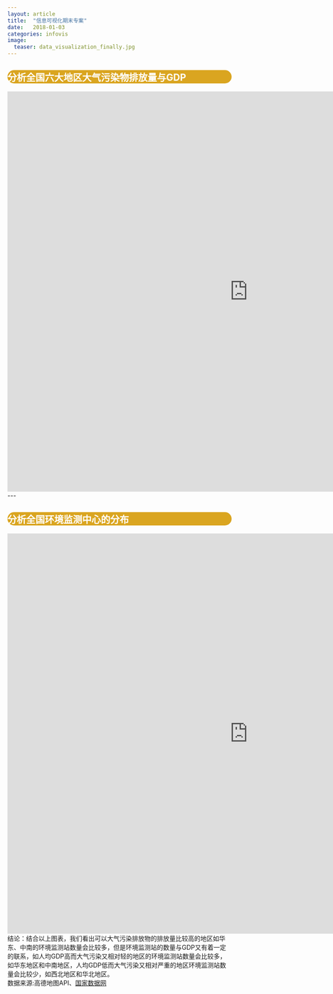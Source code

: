 ```yaml
---
layout: article
title:  "信息可视化期末专案"
date:   2018-01-03 
categories: infovis
image:
  teaser: data_visualization_finally.jpg
---
```

<div style="background: #DAA520; color:white;border-radius:20px">
    <h2>分析全国六大地区大气污染物排放量与GDP</h2>  
</div>
<iframe src="https://public.tableau.com/views/1_5291/2?:embed=y&:display_count=yes&publish=yes" width="1080px" height="900px" frameborder="0"></iframe>
---

<div style="background: #DAA520; color:white;border-radius:20px">
    <h2>分析全国环境监测中心的分布</h2>  
</div>
<iframe src="https://public.tableau.com/views/_18564/sheet3?:embed=y&:display_count=yes&publish=yes" width="1080px" height="900px" frameborder="0"></iframe>
<div>结论：结合以上图表，我们看出可以大气污染排放物的排放量比较高的地区如华东、中南的环境监测站数量会比较多，但是环境监测站的数量与GDP又有着一定的联系，如人均GDP高而大气污染又相对轻的地区的环境监测站数量会比较多，如华东地区和中南地区，人均GDP低而大气污染又相对严重的地区环境监测站数量会比较少，如西北地区和华北地区。</div>
<div>数据来源:高德地图API、<a href="http://data.stats.gov.cn/">国家数据网</a></div>